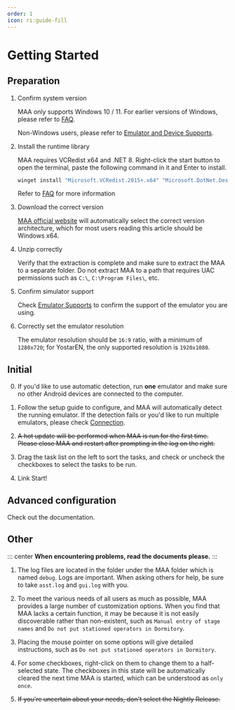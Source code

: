 ```yaml
---
order: 1
icon: ri:guide-fill
---
```


# Getting Started

## Preparation

1. Confirm system version

    MAA only supports Windows 10 / 11. For earlier versions of Windows, please refer to [FAQ](./faq.md#SystemIssues).

    Non-Windows users, please refer to [Emulator and Device Supports](./device/).

2. Install the runtime library

    MAA requires VCRedist x64 and .NET 8. Right-click the start button to open the terminal, paste the following command in it and Enter to install.

    ```sh
    winget install "Microsoft.VCRedist.2015+.x64" "Microsoft.DotNet.DesktopRuntime.8" --uninstall-previous --accept-package-agreements
    ```

    Refer to [FAQ](faq.md#missing-runtime-libraries) for more information

3. Download the correct version

    [MAA official website](https://maa.plus/) will automatically select the correct version architecture, which for most users reading this article should be Windows x64.

4. Unzip correctly

    Verify that the extraction is complete and make sure to extract the MAA to a separate folder. Do not extract MAA to a path that requires UAC permissions such as `C:\`, `C:\Program Files\`, etc.

5. Confirm simulator support

    Check [Emulator Supports](./device/) to confirm the support of the emulator you are using.

6. Correctly set the emulator resolution

    The emulator resolution should be `16:9` ratio, with a minimum of `1280x720`; for YostarEN, the only supported resolution is `1920x1080`.

## Initial

0. If you'd like to use automatic detection, run **one** emulator and make sure no other Android devices are connected to the computer.

1. Follow the setup guide to configure, and MAA will automatically detect the running emulator. If the detection fails or you'd like to run multiple emulators, please check [Connection](./connection.md).

2. ~~A hot update will be performed when MAA is run for the first time. Please close MAA and restart after prompting in the log on the right.~~

3. Drag the task list on the left to sort the tasks, and check or uncheck the checkboxes to select
   the tasks to be run.

4. Link Start!

## Advanced configuration

Check out the documentation.

## Other

::: center
**When encountering problems, read the documents please.**
:::

1. The log files are located in the folder under the MAA folder which is named `debug`. Logs are important. When asking others for help, be sure to take `asst.log` and `gui.log` with you.

2. To meet the various needs of all users as much as possible, MAA provides a large number of customization options. When you find that MAA lacks a certain function, it may be because it is not easily discoverable rather than non-existent, such as `Manual entry of stage names` and `Do not put stationed operators in Dormitory`.

3. Placing the mouse pointer on some options will give detailed instructions, such as `Do not put stationed operators in Dormitory`.

4. For some checkboxes, right-click on them to change them to a half-selected state. The checkboxes in this state will be automatically cleared the next time MAA is started, which can be understood as `only once`.

5. ~~If you're uncertain about your needs, don't select the Nightly Release.~~
